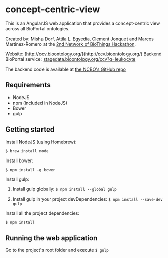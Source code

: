 # concept-centric-view

This is an AngularJS web application that provides a concept-centric view across all BioPortal ontologies.

Created by: Misha Dorf, Attila L. Egyedia, Clement Jonquet and Marcos Martinez-Romero at the [2nd Network of BioThings Hackathon](https://github.com/Network-of-BioThings/nob-hq/wiki/2nd-Network-of-BioThings-Hackathon).

Website: [http://ccv.bioontology.org/](http://ccv.bioontology.org/)
Backend BioPortal service: [stagedata.bioontology.org/ccv?q=leukocyte](stagedata.bioontology.org/ccv?q=leukocyte)

The backend code is available at [the NCBO's GitHub repo](https://github.com/ncbo/ontologies_api/blob/staging/controllers/ccv_controller.rb)

## Requirements
* NodeJS
* npm (included in NodeJS)
* Bower
* gulp

## Getting started

Install NodeJS (using Homebrew):

`$ brew install node`

Install bower:

`$ npm install -g bower`

Install gulp:

1) Install gulp globally: `$ npm install --global gulp`

2) Install gulp in your project devDependencies: `$ npm install --save-dev gulp`

Install all the project dependencies:

`$ npm install`

## Running the web application

Go to the project's root folder and execute `$ gulp`
